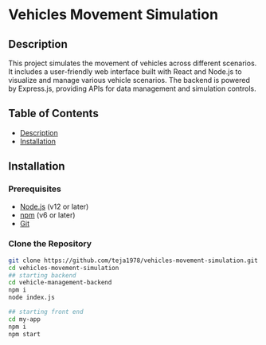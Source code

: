 # Vehicles Movement Simulation

## Description

This project simulates the movement of vehicles across different scenarios. It includes a user-friendly web interface built with React and Node.js to visualize and manage various vehicle scenarios. The backend is powered by Express.js, providing APIs for data management and simulation controls.

## Table of Contents

- [Description](#description)
- [Installation](#installation)


## Installation

### Prerequisites

- [Node.js](https://nodejs.org/) (v12 or later)
- [npm](https://www.npmjs.com/) (v6 or later)
- [Git](https://git-scm.com/)

### Clone the Repository

```bash
git clone https://github.com/teja1978/vehicles-movement-simulation.git
cd vehicles-movement-simulation
## starting backend
cd vehicle-management-backend
npm i
node index.js

## starting front end
cd my-app
npm i
npm start
